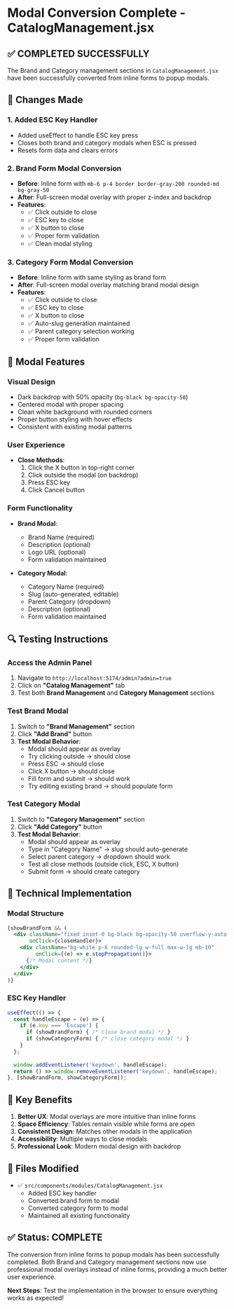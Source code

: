 # Modal Conversion Complete - CatalogManagement.jsx

## ✅ **COMPLETED SUCCESSFULLY**

The Brand and Category management sections in `CatalogManagement.jsx` have been successfully converted from inline forms to popup modals.

## 🔄 **Changes Made**

### 1. **Added ESC Key Handler**
- Added useEffect to handle ESC key press
- Closes both brand and category modals when ESC is pressed
- Resets form data and clears errors

### 2. **Brand Form Modal Conversion**
- **Before**: Inline form with `mb-6 p-4 border border-gray-200 rounded-md bg-gray-50`
- **After**: Full-screen modal overlay with proper z-index and backdrop
- **Features**:
  - ✅ Click outside to close
  - ✅ ESC key to close
  - ✅ X button to close
  - ✅ Proper form validation
  - ✅ Clean modal styling

### 3. **Category Form Modal Conversion**
- **Before**: Inline form with same styling as brand form
- **After**: Full-screen modal overlay matching brand modal design
- **Features**:
  - ✅ Click outside to close
  - ✅ ESC key to close
  - ✅ X button to close
  - ✅ Auto-slug generation maintained
  - ✅ Parent category selection working
  - ✅ Proper form validation

## 🎨 **Modal Features**

### **Visual Design**
- Dark backdrop with 50% opacity (`bg-black bg-opacity-50`)
- Centered modal with proper spacing
- Clean white background with rounded corners
- Proper button styling with hover effects
- Consistent with existing modal patterns

### **User Experience**
- **Close Methods**:
  1. Click the X button in top-right corner
  2. Click outside the modal (on backdrop)
  3. Press ESC key
  4. Click Cancel button

### **Form Functionality**
- **Brand Modal**:
  - Brand Name (required)
  - Description (optional)
  - Logo URL (optional)
  - Form validation maintained
  
- **Category Modal**:
  - Category Name (required)
  - Slug (auto-generated, editable)
  - Parent Category (dropdown)
  - Description (optional)
  - Form validation maintained

## 🔍 **Testing Instructions**

### **Access the Admin Panel**
1. Navigate to `http://localhost:5174/admin?admin=true`
2. Click on **"Catalog Management"** tab
3. Test both **Brand Management** and **Category Management** sections

### **Test Brand Modal**
1. Switch to **"Brand Management"** section
2. Click **"Add Brand"** button
3. **Test Modal Behavior**:
   - Modal should appear as overlay
   - Try clicking outside → should close
   - Press ESC → should close
   - Click X button → should close
   - Fill form and submit → should work
   - Try editing existing brand → should populate form

### **Test Category Modal**
1. Switch to **"Category Management"** section
2. Click **"Add Category"** button
3. **Test Modal Behavior**:
   - Modal should appear as overlay
   - Type in "Category Name" → slug should auto-generate
   - Select parent category → dropdown should work
   - Test all close methods (outside click, ESC, X button)
   - Submit form → should create category

## 🔧 **Technical Implementation**

### **Modal Structure**
```jsx
{showBrandForm && (
  <div className="fixed inset-0 bg-black bg-opacity-50 overflow-y-auto flex items-start justify-center pt-10 z-50"
       onClick={closeHandler}>
    <div className="bg-white p-6 rounded-lg w-full max-w-lg mb-10"
         onClick={(e) => e.stopPropagation()}>
      {/* Modal content */}
    </div>
  </div>
)}
```

### **ESC Key Handler**
```jsx
useEffect(() => {
  const handleEscape = (e) => {
    if (e.key === 'Escape') {
      if (showBrandForm) { /* close brand modal */ }
      if (showCategoryForm) { /* close category modal */ }
    }
  };
  
  window.addEventListener('keydown', handleEscape);
  return () => window.removeEventListener('keydown', handleEscape);
}, [showBrandForm, showCategoryForm]);
```

## 🎯 **Key Benefits**

1. **Better UX**: Modal overlays are more intuitive than inline forms
2. **Space Efficiency**: Tables remain visible while forms are open
3. **Consistent Design**: Matches other modals in the application
4. **Accessibility**: Multiple ways to close modals
5. **Professional Look**: Modern modal design with backdrop

## 📁 **Files Modified**

- ✅ `src/components/modules/CatalogManagement.jsx`
  - Added ESC key handler
  - Converted brand form to modal
  - Converted category form to modal
  - Maintained all existing functionality

## ✅ **Status: COMPLETE**

The conversion from inline forms to popup modals has been successfully completed. Both Brand and Category management sections now use professional modal overlays instead of inline forms, providing a much better user experience.

**Next Steps**: Test the implementation in the browser to ensure everything works as expected!
